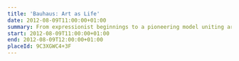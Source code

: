 ```yaml
---
title: 'Bauhaus: Art as Life'
date: 2012-08-09T11:00:00+01:00
summary: From expressionist beginnings to a pioneering model uniting art and technology, this London exhibition presents the Bauhaus’ utopian vision to change society in the aftermath of the First World War.
start: 2012-08-09T11:00:00+01:00
end: 2012-08-09T12:00:00+01:00
placeId: 9C3XGWC4+3F
---
```

